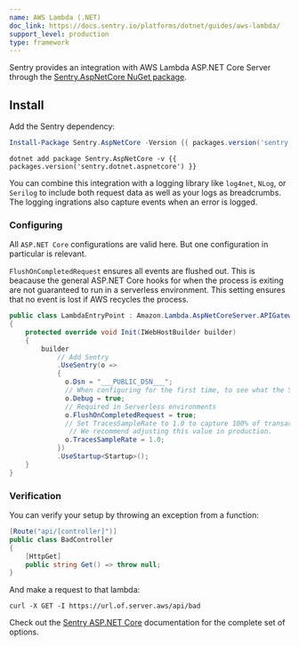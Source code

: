 ```yaml
---
name: AWS Lambda (.NET)
doc_link: https://docs.sentry.io/platforms/dotnet/guides/aws-lambda/
support_level: production
type: framework
---
```


Sentry provides an integration with AWS Lambda ASP.NET Core Server through the [Sentry.AspNetCore NuGet package](https://www.nuget.org/packages/Sentry.AspNetCore).

## Install

Add the Sentry dependency:

```powershell {tabTitle:Package Manager}
Install-Package Sentry.AspNetCore -Version {{ packages.version('sentry.dotnet.aspnetcore') }}
```

```shell {tabTitle:.NET Core CLI}
dotnet add package Sentry.AspNetCore -v {{ packages.version('sentry.dotnet.aspnetcore') }}
```

You can combine this integration with a logging library like `log4net`, `NLog`, or `Serilog` to include both request data as well as your logs as breadcrumbs. The logging ingrations also capture events when an error is logged.

### Configuring

All `ASP.NET Core` configurations are valid here. But one configuration in particular is relevant.

`FlushOnCompletedRequest` ensures all events are flushed out. This is beacause the general ASP.NET Core hooks for when the process is exiting are not guaranteed to run in a serverless environment. This setting ensures that no event is lost if AWS recycles the process.

```csharp
public class LambdaEntryPoint : Amazon.Lambda.AspNetCoreServer.APIGatewayProxyFunction
{
    protected override void Init(IWebHostBuilder builder)
    {
        builder
            // Add Sentry
            .UseSentry(o =>
            {
              o.Dsn = "___PUBLIC_DSN___";
              // When configuring for the first time, to see what the SDK is doing:
              o.Debug = true;
              // Required in Serverless environments
              o.FlushOnCompletedRequest = true;
              // Set TracesSampleRate to 1.0 to capture 100% of transactions for performance monitoring.
               // We recommend adjusting this value in production.
              o.TracesSampleRate = 1.0;
            })
            .UseStartup<Startup>();
    }
}
```

### Verification

You can verify your setup by throwing an exception from a function:

```csharp
[Route("api/[controller]")]
public class BadController
{
    [HttpGet]
    public string Get() => throw null;
}
```

And make a request to that lambda:

```shell
curl -X GET -I https://url.of.server.aws/api/bad
```

Check out the [Sentry ASP.NET Core](/platforms/dotnet/guides/aspnetcore/) documentation for the complete set of options.
